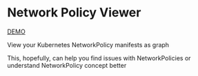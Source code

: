 Network Policy Viewer
===

[DEMO](https://artturik.github.io/network-policy-viewer/)

View your Kubernetes NetworkPolicy manifests as graph

This, hopefully, can help you find issues with NetworkPolicies
or understand NetworkPolicy concept better 